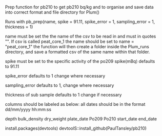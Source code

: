 Prep function for pb210 to get pb210 bq/kg and to organise and save data into correct format and file directory for Plum()

Runs with pb_prep(name, spike = 91.11, spike_error = 1, sampling_error = 1, thickness = 1)

name must be set the the name of the csv to be read in and must in quotes "". If csv is called peat_core_1 the name should be set to name = "peat_core_1" the function 
will then create a folder inside the Plum_runs directory, and save a formatted csv of the same name within that folder. 

spike must be set to the specific activity of the po209 spike(mBq) defaults to 91.11

spike_error defaults to 1 change where necessary 

sampling_error defaults to 1, change where necessary

thickness of sub sample defaults to 1 change if necessary 

columns should be labeled as below: all dates should be in the format dd/mm/yyyy hh:mm:ss


depth	  bulk_density  	dry_weight  	plate_date  	Po209 	Po210 	start_date  	end_date


install.packages(devtools)
devtoolS::install_github(PaulTansley/pb210)
